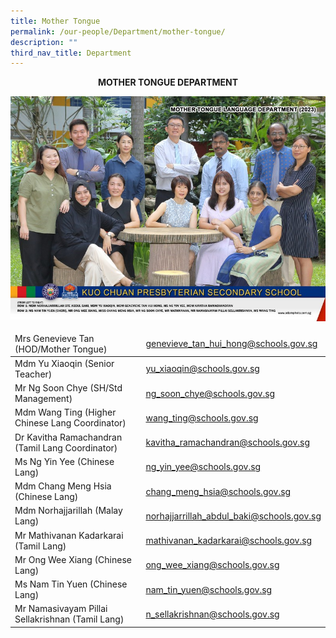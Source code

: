 ```yaml
---
title: Mother Tongue
permalink: /our-people/Department/mother-tongue/
description: ""
third_nav_title: Department
---
```

**<center>MOTHER TONGUE DEPARTMENT</center>**

![Mother Tongue](/images/Our%20People/Departments/MT/mt2023.jpg)

<table>
<thead>
  <tr>
    <td>Mrs Genevieve Tan (HOD/Mother Tongue)</td>
    <td><a href="mailto:genevieve_tan_hui_hong@schools.gov.sg">genevieve_tan_hui_hong@schools.gov.sg</a></td>
  </tr>
</thead>
<tbody>
  <tr>
    <td>Mdm Yu Xiaoqin (Senior Teacher)</td>
    <td><a href="mailto:yu_xiaoqin@schools.gov.sg">yu_xiaoqin@schools.gov.sg</a></td>
  </tr>
  <tr>
    <td>Mr Ng Soon Chye (SH/Std Management)</td>
    <td><a href="mailto:ng_soon_chye@schools.gov.sg">ng_soon_chye@schools.gov.sg</a></td>
  </tr>
  <tr>
    <td>Mdm Wang Ting (Higher Chinese Lang Coordinator)</td>
    <td><a href="mailto:wang_ting@schools.gov.sg">wang_ting@schools.gov.sg</a></td>
  </tr>
  <tr>
    <td>Dr Kavitha Ramachandran (Tamil Lang Coordinator)</td>
    <td><a href="mailto:kavitha_ramachandran@schools.gov.sg">kavitha_ramachandran@schools.gov.sg</a></td>
  </tr>
  <tr>
    <td>Ms Ng Yin Yee (Chinese Lang)</td>
    <td><a href="mailto:ng_yin_yee@schools.gov.sg">ng_yin_yee@schools.gov.sg</a></td>
  </tr>
  <tr>
    <td>Mdm Chang Meng Hsia (Chinese Lang)</td>
    <td><a href="mailto:chang_meng_hsia@schools.gov.sg">chang_meng_hsia@schools.gov.sg</a></td>
  </tr>
  <tr>
    <td>Mdm Norhajjarillah (Malay Lang)</td>
    <td><a href="mailto:norhajjarrillah_abdul_baki@schools.gov.sg">norhajjarrillah_abdul_baki@schools.gov.sg</a></td>
  </tr>
  <tr>
    <td>Mr Mathivanan Kadarkarai (Tamil Lang)</td>
    <td><a href="mailto:mathivanan_kadarkarai@schools.gov.sg">mathivanan_kadarkarai@schools.gov.sg</a></td>
  </tr>
  <tr>
    <td>Mr Ong Wee Xiang (Chinese Lang)</td>
    <td><a href="mailto:ong_wee_xiang@schools.gov.sg">ong_wee_xiang@schools.gov.sg</a></td>
  </tr>
  <tr>
    <td>Ms Nam Tin Yuen (Chinese Lang)</td>
    <td><a href="mailto:nam_tin_yuen@schools.gov.sg">nam_tin_yuen@schools.gov.sg</a></td>
  </tr>
		 <tr>
    <td>Mr Namasivayam Pillai Sellakrishnan (Tamil Lang)</td>
    <td><a href="mailto:n_sellakrishnan@schools.gov.sg">n_sellakrishnan@schools.gov.sg</a></td>
  </tr>
</tbody>
</table>